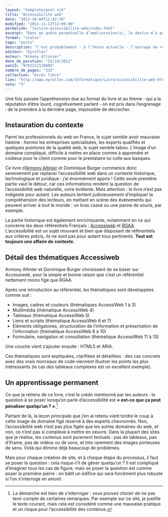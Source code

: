 ```yaml
---
layout: "template/post.njk"
title: "Accessibilité web"
date: "2013-10-04T12:42:39"
modified: "2013-11-13T12:09:00"
permalink: "lecture-accessibilite-web/index.html"
excerpt: "Dans ma quête perpétuelle d’amélioration(s), le destin m’a parfois mis sur la route de l’accessibilité – que ce soit pour des clients ou par simple goût pour la qualité. La lecture de cet ouvrage était donc inévitable."
format: "status"
tags: "posts"
description: "C'est probablement - à l'heure actuelle - l'ouvrage de référence sur le thème de l'accessibilité web en France. Et il tient son rang, croyez-moi."
editeur: "Eyrolles"
auteur: "Armony Altinier"
date_de_parution: "25/10/2012"
ean13: "9782212128895"
nombre_de_pages: "332"
collection: "Accès libre"
lien: "http://www.eyrolles.com/Informatique/Livre/accessibilite-web-9782212128895"
note: "5"
---
```

Une fois passée l’appréhension due au format du livre et au thème ‐ qui a la réputation d’être lourd, cognitivement parlant ‐ on est pris dans l’engrenage : de la première à la dernière page, impossible de décrocher.

## Instauration du contexte

Parmi les professionnels du web en France, le sujet semble avoir mauvaise haleine : hormis les entreprises spécialisées, les experts qualifiés et quelques pointures de la qualité web, le sujet semble tabou. L’image d’un domaine compliqué, difficile à mettre en place comme à apprendre et coûteux pour le client comme pour le prestataire lui colle aux basques.

Ce livre d’[Armony Altinier](http://www.armonyaltinier.fr/ "Le site d’Armony Altinier (nouvelle fenêtre)")&nbsp;et Dominique Burger commence donc sereinement par replacer l’accessibilité web dans un contexte historique, technologique et juridique : j’ai énormément appris ! Cette seule première partie vaut le détour, car ces informations rendent la question de l’accessibilité web naturelle, voire évidente. Mais attention : le livre n’est pas indigeste pour autant. Les auteurs tentent judicieusement d’impliquer la compréhension des lecteurs, en mettant en scène des événements qui peuvent arriver à tout le monde : un bras cassé ou une panne de souris, par exemple.

La partie historique est également enrichissante, notamment en ce qui concerne les deux référentiels Français : [Accessiweb](http://www.accessiweb.org/ "Accessiweb.org (nouvelle fenêtre)") et [RGAA](http://references.modernisation.gouv.fr/rgaa-accessibilite "Présentation du Référentiel Général d’Accessibilité pour les Administrations (nouvelle fenêtre)"). L’accessibilité est un sujet mouvant et bien que disposant de référentiels aux critères précis, ils ne sont pas pour autant tous pertinents. **Tout est toujours une affaire de contexte.**

## Détail des thématiques Accessiweb

Armony Altinier et Dominique Burger choisissent de se baser sur Accessiweb, pour la simple et bonne raison que c’est un référentiel nettement moins figé que RGAA.

Après une introduction au référentiel, les thématiques sont développées comme suit :

* Images, cadres et couleurs (thématiques AccessiWeb 1 à 3)
* Multimédia (thématique AccessiWeb 4)
* Tableaux (thématique AccessiWeb 5)
* Liens et scripts (thématique AccessiWeb 6 et 7)
* Eléments obligatoires, structuration de l’information et présentation de l’information (thématique AccessiWeb 8 à 10)
* Formulaire, navigation et consultation (thématique AccessiWeb 11 à 13)

Une couche vient s’ajouter ensuite : HTML5 et ARIA.

Ces thématiques sont expliquées, clarifiées et détaillées : des cas concrets avec des vrais morceaux de code viennent illustrer les points les plus intéressants (le cas des tableaux complexes est un excellent exemple).

## Un apprentissage permanent

Ce que je retiens de ce livre, c’est le crédo mentionné par les auteurs : la question à se poser lorsqu’on parle d’accessibilité est **« est-ce que ça peut pénaliser quelqu’un ? »**.[^1]

[^1]: La démarche est bien de s’interroger : vous pouvez choisir de ne pas tenir compte de certaines remarques. Par exemple sur ce site, je justifie le texte courant, mais cela est considéré comme une mauvaise pratique et un risque pour l’accessibilité des contenus.



Partant de là, la leçon principale que j’en ai retenu vient tordre le coup à cette image de domaine figé réservé à des experts chevronnés. Non, l’accessibilité web n’est pas plus figée que les autres domaines du web, et non, ce n’est pas si complexe à mettre en oeuvre. Dans la plupart des sites que je réalise, les contenus sont purement textuels : pas de tableaux, pas d’iframe, pas de vidéos ou de sons, et très rarement des images porteuses de sens. Voilà qui élimine déjà beaucoup de problèmes.

Mais pour chaque création de site, et à chaque étape du processus, il faut se poser la question : cela risque-t’il de gêner quelqu’un ? Il est compliqué d’imaginer tous les cas de figure, mais se poser la question est comme poser la première pierre : on bâtit un édifice qui sera forcément plus robuste si l’on s’interroge en amont.